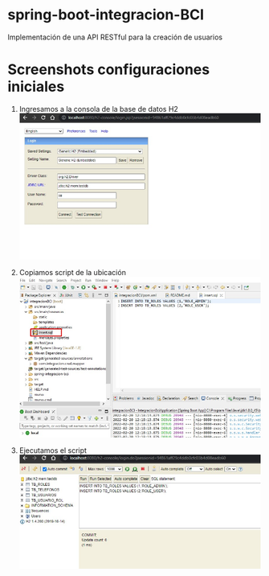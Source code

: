# spring-boot-integracion-BCI
Implementación de una API RESTful para la creación de usuarios

# Screenshots configuraciones iniciales
1. Ingresamos a la consola de la base de datos H2
![View Post Page](https://github.com/sntramirez/spring-boot-integracion-BCI/blob/main/src/main/resources/static/images/consoleH2.jpg)

2. Copiamos script de la ubicación
![Home Page](https://github.com/sntramirez/spring-boot-integracion-BCI/blob/main/src/main/resources/static/images/lugarInsert.jpg)


3. Ejecutamos el script
![Create Post Page](https://github.com/sntramirez/spring-boot-integracion-BCI/blob/main/src/main/resources/static/images/insertUpdate.jpg)
